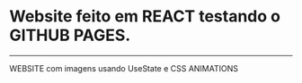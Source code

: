 # Website feito em REACT testando o GITHUB PAGES.
---

WEBSITE com imagens usando UseState e CSS ANIMATIONS
